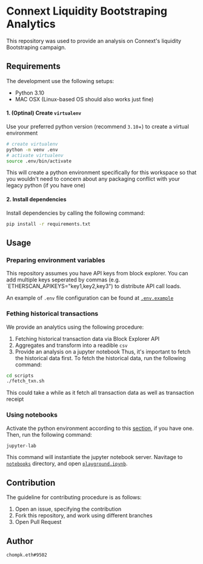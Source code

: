 # Connext Liquidity Bootstraping Analytics
This repository was used to provide an analysis on Connext's liquidity Bootstraping campaign.

## Requirements
The development use the following setups:
- Python 3.10
- MAC OSX (Linux-based OS should also works just fine)

#### 1. (Optinal) Create `virtualenv`
Use your preferred python version (recommend `3.10`+) to create a virtual environment
```bash
# create virtualenv
python -m venv .env
# activate virtualenv
source .env/bin/activate
```
This will create a python environment specifically for this workspace so that you wouldn't need to concern about any packaging conflict with your legacy python (if you have one)

#### 2. Install dependencies
Install dependencies by calling the following command:
```bash
pip install -r requirements.txt
```

## Usage

### Preparing environment variables
This repository assumes you have API keys from block explorer. You can add multiple keys seperated by commas (e.g. `ETHERSCAN_APIKEYS="key1,key2,key3") to distribute API call loads.

An example of `.env` file configuration can be found at [`.env.example`](./.env.example)


### Fething historical transactions
We provide an analytics using the following procedure:
1. Fetching historical transaction data via Block Explorer API
2. Aggregates and transform into a readible `csv`
3. Provide an analysis on a jupyter notebook
Thus, it's important to fetch the historical data first. To fetch the historical data, run the following command:
```bash
cd scripts
./fetch_txn.sh
```
This could take a while as it fetch all transaction data as well as transaction receipt

### Using notebooks
Activate the python environment according to this [section](#1-optinal-create-virtualenv), if you have one. Then, run the following command:
```bash
jupyter-lab
```
This command will instantiate the jupyter notebook server. Navitage to [`notebooks`](./notebooks/) directory, and open [`playground.ipynb`](./notebooks/playground.ipynb).

## Contribution
The guideline for contributing procedure is as follows:
1. Open an issue, specifying the contribution
2. Fork this repository, and work using different branches
3. Open Pull Request


## Author
`chompk.eth#9502`

